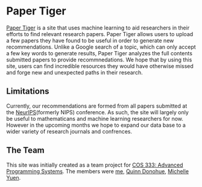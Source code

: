 # Paper Tiger
[Paper Tiger](https://papertiger.herokuapp.com) is a site that uses machine learning to aid researchers in their efforts to find relevant research papers. Paper Tiger allows users to upload a few papers they have found to be useful in order to generate new recommendations. Unlike a Google search of a topic, which can only accept a few key words to generate results, Paper Tiger analyzes the full contents submitted papers to provide recommnedations. We hope that by using this site, users can find incredible resources they would have otherwise missed and forge new and unexpected paths in their research. 

## Limitations 

Currently, our recommendations are formed from all papers submitted at the [NeurIPS](https://nips.cc)(formerly NIPS) conference. As such, the site will largely only be useful to mathematicans and machine learning researchers for now. However in the upcoming months we hope to expand our data base to a wider variety of research journals and confrences. 

## The Team 

This site was initially created as a team project for [COS 333: Advanced Programming Systems](https://www.cs.princeton.edu/courses/archive/fall18/cos333/). The members were [me](https://github.com/BisratM), [Quinn Donohue](https://github.com/qdonohue), [Michelle Yuen](https://github.com/qdonohue). 
